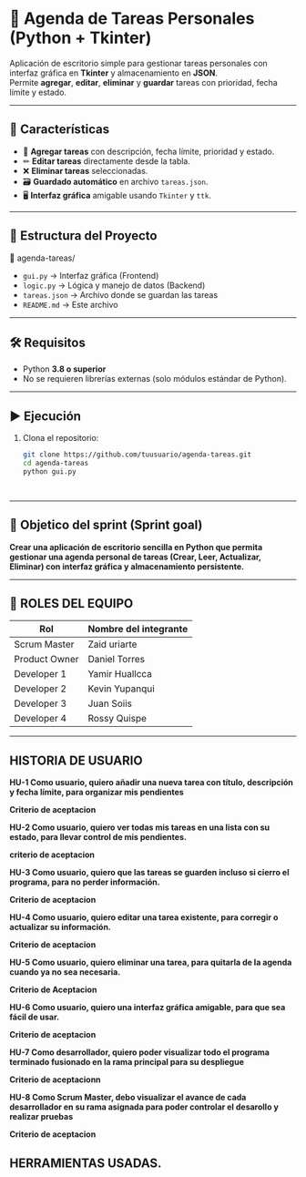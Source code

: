 
# 📅 Agenda de Tareas Personales (Python + Tkinter)

Aplicación de escritorio simple para gestionar tareas personales con interfaz gráfica en **Tkinter** y almacenamiento en **JSON**.  
Permite **agregar**, **editar**, **eliminar** y **guardar** tareas con prioridad, fecha límite y estado.

---

## 🚀 Características

- 📌 **Agregar tareas** con descripción, fecha límite, prioridad y estado.
- ✏ **Editar tareas** directamente desde la tabla.
- ❌ **Eliminar tareas** seleccionadas.
- 🗃 **Guardado automático** en archivo `tareas.json`.
- 🖥 **Interfaz gráfica** amigable usando `Tkinter` y `ttk`.

---

## 📂 Estructura del Proyecto

📁 agenda-tareas/  
- `gui.py` → Interfaz gráfica (Frontend)  
- `logic.py` → Lógica y manejo de datos (Backend)  
- `tareas.json` → Archivo donde se guardan las tareas  
- `README.md` → Este archivo  

---

## 🛠 Requisitos

- Python **3.8 o superior**
- No se requieren librerías externas (solo módulos estándar de Python).

---

## ▶ Ejecución

1. Clona el repositorio:
   ```bash
   git clone https://github.com/tuusuario/agenda-tareas.git
   cd agenda-tareas
   python gui.py

 
---
## 🎯 Objetico del sprint (Sprint goal)

**Crear una aplicación de escritorio sencilla en Python que permita gestionar una agenda personal de tareas (Crear, Leer, Actualizar, Eliminar) con interfaz gráfica y almacenamiento persistente.** 

---

## 👥 ROLES DEL EQUIPO



|  Rol           | Nombre del integrante  | 
|---------------|------------------------|
| Scrum Master  | Zaid uriarte           | 
| Product Owner | Daniel Torres           | 
| Developer 1   | Yamir Huallcca      | 
| Developer 2   | Kevin Yupanqui          |         |
| Developer 3   | Juan Soiis      |  
| Developer 4  | Rossy Quispe         |                  | 


---
## HISTORIA DE USUARIO

**HU-1 Como usuario, quiero añadir una nueva tarea con título, descripción y fecha límite, para organizar mis pendientes**

**Criterio de aceptacion**

**HU-2 Como usuario, quiero ver todas mis tareas en una lista con su estado, para llevar control de mis pendientes.**

**criterio de aceptacion**

**HU-3 Como usuario, quiero que las tareas se guarden incluso si cierro el programa, para no perder información.**

**Criterio de aceptacion**

**HU-4 Como usuario, quiero editar una tarea existente, para corregir o actualizar su información.**

**Criterio de aceptacion**

**HU-5 Como usuario, quiero eliminar una tarea, para quitarla de la agenda cuando ya no sea necesaria.**

**Criterio de Aceptacion**

**HU-6 Como usuario, quiero una interfaz gráfica amigable, para que sea fácil de usar.**

**Criterio de aceptacion**

**HU-7 Como desarrollador, quiero poder visualizar todo el programa terminado fusionado en la rama principal para su despliegue**

**Criterio de aceptacionn**

**HU-8 Como Scrum Master, debo visualizar el avance de cada desarrollador en su rama asignada para poder controlar el desarollo y realizar pruebas**

**Criterio de aceptacion**

## HERRAMIENTAS USADAS.



